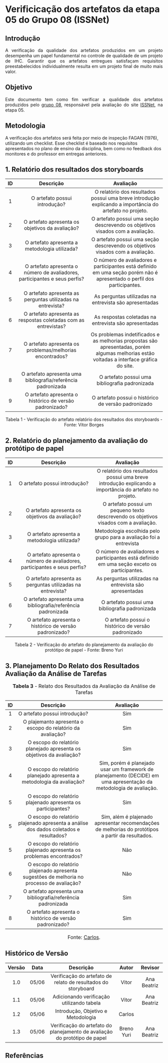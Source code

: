 # Verificicação dos artefatos da etapa 05 do Grupo 08 (ISSNet)

## Introdução
<p align="justify">
A verificação da qualidade dos artefatos produzidos em um projeto desempenha um papel fundamental no controle de qualidade de um projeto de IHC. Garantir que os artefatos entregues satisfaçam requisitos preestabelecidos individualmente resulta em um projeto final de muito mais valor.
</p>

## Objetivo
<p align="justify">
Este documento tem como fim verificar a qualidade dos artefatos produzidos pelo <a href="https://interacao-humano-computador.github.io/2023.1-ISSNet/">grupo 08</a>, responsável pela avaliação do site <a href="https://df.issnetonline.com.br/online/Login/Login.aspx?ReturnUrl=%2fonline">ISSNet</a>, na etapa 05.
</p>

## Metodologia
A verificação dos artefatos será feita por meio de inspeção FAGAN (1976), utilizando um checklist. Esse checklist é baseado nos requisitos apresentados no plano de ensino da disciplina, bem como no feedback dos monitores e do professor em entregas anteriores.

## 1. Relatório dos resultados dos storyboards

| ID | Descrição  | Avaliação |
|:--:|:----------:|:---------:|
| 1 | O artefato possui introdução? | O relatório dos resultados possui uma breve introdução explicando a importância do artefato no projeto. |
| 2 | O artefato apresenta os objetivos da avaliação? | O artefato possui uma seção descrevendo os objetivos visados com a avaliação. |
| 3 | O artefato apresenta a metodologia utilizada? | O artefato possui uma seção descrevendo os objetivos visados com a avaliação. |
| 4 | O artefato apresenta o número de avaliadores, participantes e seus perfis? | O número de avaliadores e participantes está definido em uma seção porém não é apresentado o perfil dos participantes. |
| 5 | O artefato apresenta as perguntas utilizadas na entrevista? | As perguntas utilizadas na entrevista são apresentadas |
| 6 | O artefato apresenta as respostas coletadas com as entrevistas? | As respostas coletadas na entrevista são apresentadas |
| 7 | O artefato apresenta os problemas/melhorias encontrados? | Os problemas indetificados e as melhorias propostas são apresentadas, porém algumas melhorias estão voltadas a interface gráfica do site.
| 8 | O artefato apresenta uma bibliografia/referência padronizada | O artefato possui uma bibliografia padronizada |
| 9 | O artefato apresenta o histórico de versão padronizado? | O artefato possui o histórico de versão padronizado |

<figcaption align="center">Tabela 1 - Verificação do artefato relatório dos resultados dos storyboards - Fonte: Vitor Borges</figcaption>

## 2. Relatório do planejamento da avaliação do protótipo de papel

| ID | Descrição  | Avaliação |
|:--:|:----------:|:---------:|
| 1 | O artefato possui introdução? | O relatório dos resultados possui uma breve introdução explicando a importância do artefato no projeto. |
| 2 | O artefato apresenta os objetivos da avaliação? | O artefato possui um pequeno texto descrevendo os objetivos visados com a avaliação. |
| 3 | O artefato apresenta a metodologia utilizada? | Metodologia escolhida pelo grupo para a avaliação foi a entrevista |
| 4 | O artefato apresenta o número de avaliadores, participantes e seus perfis? | O número de avaliadores e participantes está definido em uma seção exceto os participantes. |
| 5 | O artefato apresenta as perguntas utilizadas na entrevista? | As perguntas utilizadas na entrevista são apresentadas |roblemas indetificados e as melhorias propostas são apresentadas, porém algumas melhorias estão voltadas a interface gráfica do site.
| 6 | O artefato apresenta uma bibliografia/referência padronizada | O artefato possui uma bibliografia padronizada |
| 7 | O artefato apresenta o histórico de versão padronizado? | O artefato possui o histórico de versão padronizado |

<figcaption align="center">Tabela 2 - Verificação do artefato do planejamento da avaliação do protótipo de papel - Fonte: Breno Yuri</figcaption>


## 3. Planejamento Do Relato dos Resultados Avaliação da Análise de Tarefas

<font size="3"><p style="text-align: center"><b>Tabela 3</b> - Relato dos Resultados da Avaliação da Análise de Tarefas</p></font>

| ID | Descrição  | Avaliação |
|:--:|:----------:|:---------:|
| 1 | O artefato possui introdução? | Sim |
| 2 | O plajemanto apresenta o escopo do relatório da avaliação? | Sim |
| 3 | O escopo do relatório planejado apresenta os objetivos da avaliação?| Sim |
| 4 | O escopo do relatório planejado apresenta a metodologia da avaliação? | Sim, porém é planejado usar um framework de planejamento (DECIDE) em uma apresentação da metodologia de avaliação. |
| 5 | O escopo do relatório plajenado apresenta os participantes? | Sim |
| 5 | O escopo do relatório plajenado apresenta a análise dos dados coletados e resultados? | Sim, além é plajenado apresentar recomendações de melhorias do protótipos a partir da resultados. |
| 5 | O escopo do relatório plajenado apresenta os problemas encontrados? | Não |
| 6 | O escopo do relatório plajenado apresenta sugestões de melhoria no processo de avaliação? | Não |
| 7 | O artefato apresenta uma bibliografia/referência padronizada | Sim |
| 8 | O artefato apresenta o histórico de versão padronizado? | Sim |



<font size="3"><p style="text-align: center">Fonte: [Carlos](https://github.com/carlinhos_pinheiro).</p></font>

## Histórico de Versão

| Versão | Data  |            Descrição              |     Autor      |    Revisor    |
|:------:|:-----:|:---------------------------------:|:--------------:|:-------------:|
|  1.0   | 05/06 | Verificação do artefato de relato de resultados do storyboard | Vitor | Ana Beatriz |
|  1.1   | 05/06 | Adicionando verificação utilizando tabela | Vitor | Ana Beatriz 
|  1.2   | 05/06 | Introdução, Objetivo e Metodologia | Carlos |  
|  1.3   | 05/06 | Verificação do artefato do planejamento de avaliação do protótipo de papel | Breno Yuri |  Ana Beatriz |

## Referências
